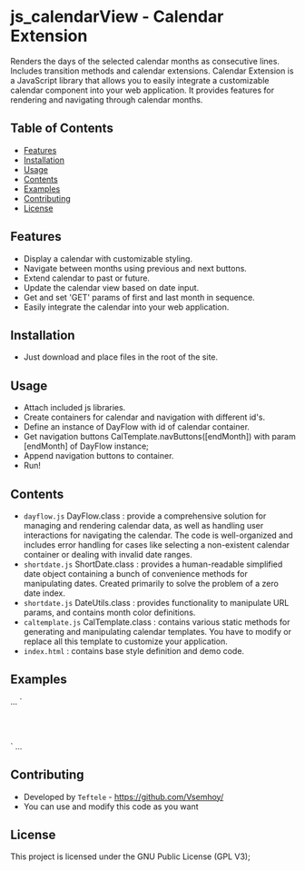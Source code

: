 # js_calendarView - Calendar Extension
Renders the days of the selected calendar months as consecutive lines. Includes transition methods and calendar extensions.
Calendar Extension is a JavaScript library that allows you to easily integrate a customizable calendar component into your web application. It provides features for rendering and navigating through calendar months.

## Table of Contents

- [Features](#features)
- [Installation](#installation)
- [Usage](#usage)
- [Contents](#contents)
- [Examples](#examples)
- [Contributing](#contributing)
- [License](#license)

## Features

- Display a calendar with customizable styling.
- Navigate between months using previous and next buttons.
- Extend calendar to past or future.
- Update the calendar view based on date input.
- Get and set 'GET' params of first and last month in sequence.
- Easily integrate the calendar into your web application.

## Installation
- Just download and place files in the root of the site.

## Usage
- Attach included js libraries.
- Create containers for calendar and navigation with different id's.
- Define an instance of DayFlow with id of calendar container.
- Get navigation buttons CalTemplate.navButtons([endMonth]) with param [endMonth] of DayFlow instance;
- Append navigation buttons to container.
- Run!

## Contents
- `dayflow.js` DayFlow.class : provide a comprehensive solution for managing and rendering calendar data, as well as handling user interactions for navigating the calendar. The code is well-organized and includes error handling for cases like selecting a non-existent calendar container or dealing with invalid date ranges.
- `shortdate.js` ShortDate.class : provides a human-readable simplified date object containing a bunch of convenience methods for manipulating dates. Created primarily to solve the problem of a zero date index.
- `shortdate.js` DateUtils.class : provides functionality to manipulate URL params, and contains month color definitions.
- `caltemplate.js` CalTemplate.class : contains various static methods for generating and manipulating calendar templates. You have to modify or replace all this template to customize your application.
- `index.html` : contains base style definition and demo code.

## Examples
...
`<body>
    <div id="calendar_nav">
    </div>
    <br>
    <div id="calendar_body">
    </div>
    <br>
    <div id="calendar_nav_down">
    </div>
    <script>
        // Define an instance of DayFlow object
        const DF = new DayFlow('#calendar_body');
        // Define and place navigation buttons on the top of the page
        const navbutts = CalTemplate.navButtons(DF.endMonth.getShortDate());
        document.querySelector('#calendar_nav').appendChild(navbutts);
        // Define and place navigation buttons on the bottom of the page 
        // Second param as TRUE allows to scroll page down when click
        const navbutts2 = CalTemplate.navButtons(DF.startMonth.getShortDate(), true);
        document.querySelector('#calendar_nav_down').appendChild(navbutts2);
        </script>
</body>`
...

## Contributing
- Developed by `Teftele` - https://github.com/Vsemhoy/
- You can use and modify this code as you want


## License
This project is licensed under the GNU Public License (GPL V3);
